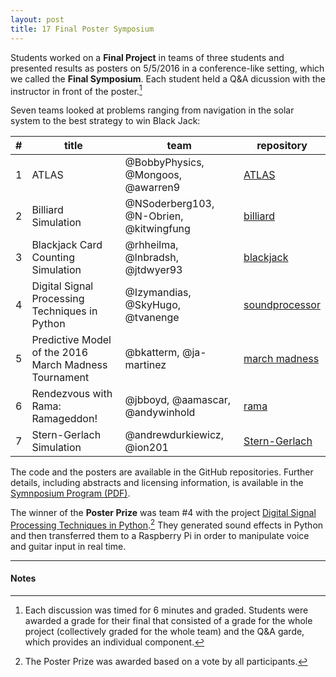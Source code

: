 ```yaml
---
layout: post
title: 17 Final Poster Symposium
---
```


Students worked on a **Final Project** in teams of three students and presented results as posters on 5/5/2016 in a conference-like setting, which we called the **Final Symposium**. Each student held a Q&A dicussion with the instructor in front of the poster.[^1]

Seven teams looked at problems ranging from navigation in the solar system to the best strategy to win Black Jack:

| #  | title  | team  | repository |
|----|--------|-------|------------|
| 1  | ATLAS   | @BobbyPhysics, @Mongoos, @awarren9   | [ATLAS] |
| 2  | Billiard Simulation  | @NSoderberg103, @N-Obrien, @kitwingfung  | [billiard] |
| 3  | Blackjack Card Counting Simulation  | @rhheilma, @lnbradsh, @jtdwyer93  | [blackjack] |
| 4  | Digital Signal Processing Techniques in Python | @Izymandias, @SkyHugo, @tvanenge  | [soundprocessor] |
| 5  | Predictive Model of the 2016 March Madness Tournament | @bkatterm, @ja-martinez | [march madness] | 
| 6  | Rendezvous with Rama: Ramageddon! | @jbboyd, @aamascar, @andywinhold | [rama] |
| 7  | Stern-Gerlach Simulation  | @andrewdurkiewicz, @ion201 | [Stern-Gerlach] |


[ATLAS]: https://github.com/ASU-CompMethodsPhysics-PHY494/final-atlas-mission "final-atlas-mission"
[billiard]: https://github.com/ASU-CompMethodsPhysics-PHY494/final-billiard-simulation "final-billiard-simulation"
[blackjack]: https://github.com/ASU-CompMethodsPhysics-PHY494/final-card-counting-simulation "final-card-counting-simulation"
[soundprocessor]: https://github.com/ASU-CompMethodsPhysics-PHY494/final-digital-signal-processor "final-digital-signal-processor"
[march madness]: https://github.com/ASU-CompMethodsPhysics-PHY494/final-march-madness "final-march-madness"
[rama]: https://github.com/ASU-CompMethodsPhysics-PHY494/final-rendezvous-with-ramageddon "final-rendezvous-with-ramageddon"
[Stern-Gerlach]: https://github.com/ASU-CompMethodsPhysics-PHY494/final-stern-gerlach-simulation "final-stern-gerlach-simulation"

The code and the posters are available in the GitHub repositories. Further details, including abstracts and licensing information, is available in the [Symnposium Program (PDF)]({{site.baseurl}}/{{site.docs}}/program_symposium_2016.pdf).

The winner of the **Poster Prize** was team #4 with the project [Digital Signal Processing Techniques in Python][soundprocessor].[^2] They generated sound effects in Python and then transferred them to a Raspberry Pi in order to manipulate voice and guitar input in real time.




-----
#### Notes

[^1]: Each discussion was timed for 6 minutes and graded. Students
      were awarded a grade for their final that consisted of a grade
      for the whole project (collectively graded for the whole team)
      and the Q&A garde, which provides an individual component.

[^2]: The Poster Prize was awarded based on a vote by all participants.
